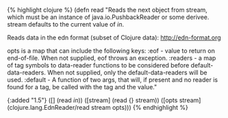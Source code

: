 {% highlight clojure %}
(defn read
  "Reads the next object from stream, which must be an instance of
  java.io.PushbackReader or some derivee.  stream defaults to the
  current value of *in*.

  Reads data in the edn format (subset of Clojure data):
  http://edn-format.org

  opts is a map that can include the following keys:
  :eof - value to return on end-of-file. When not supplied, eof throws an exception.
  :readers  - a map of tag symbols to data-reader functions to be considered before default-data-readers.
              When not supplied, only the default-data-readers will be used.
  :default - A function of two args, that will, if present and no reader is found for a tag,
             be called with the tag and the value."
  
  {:added "1.5"}
  ([]
   (read *in*))
  ([stream]
   (read {} stream))
  ([opts stream]
     (clojure.lang.EdnReader/read stream opts)))
{% endhighlight %}
